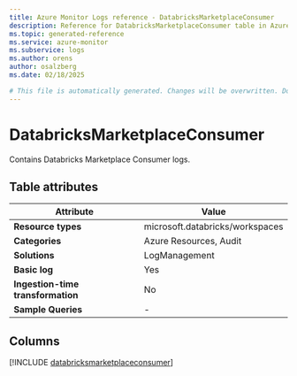 ```yaml
---
title: Azure Monitor Logs reference - DatabricksMarketplaceConsumer
description: Reference for DatabricksMarketplaceConsumer table in Azure Monitor Logs.
ms.topic: generated-reference
ms.service: azure-monitor
ms.subservice: logs
ms.author: orens
author: osalzberg
ms.date: 02/18/2025

# This file is automatically generated. Changes will be overwritten. Do not change this file directly.
---
```


# DatabricksMarketplaceConsumer

Contains Databricks Marketplace Consumer logs.


## Table attributes

|Attribute|Value|
|---|---|
|**Resource types**|microsoft.databricks/workspaces|
|**Categories**|Azure Resources, Audit|
|**Solutions**| LogManagement|
|**Basic log**|Yes|
|**Ingestion-time transformation**|No|
|**Sample Queries**|-|



## Columns
  
[!INCLUDE [databricksmarketplaceconsumer](~/reusable-content/ce-skilling/azure/includes/azure-monitor/reference/tables/databricksmarketplaceconsumer-include.md)]
